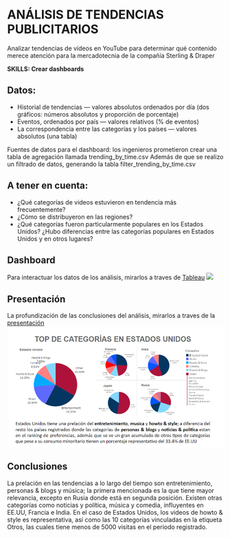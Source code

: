 # ANÁLISIS DE TENDENCIAS PUBLICITARIOS
Analizar tendencias de vídeos en YouTube para determinar qué contenido merece atención para la mercadotecnia de la compañía Sterling & Draper

**SKILLS: Crear dashboards**

## Datos:
- Historial de tendencias — valores absolutos ordenados por día (dos gráficos: números absolutos y proporción de porcentaje)
- Eventos, ordenados por país — valores relativos (% de eventos)
- La correspondencia entre las categorías y los países — valores absolutos (una tabla)

Fuentes de datos para el dashboard: los ingenieros prometieron crear una tabla de agregación llamada trending_by_time.csv
Además de que se realizo un filtrado de datos, generando la tabla filter_trending_by_time.csv

## A tener en cuenta:
- ¿Qué categorías de videos estuvieron en tendencia más frecuentemente?
- ¿Cómo se distribuyeron en las regiones?
- ¿Qué categorías fueron particularmente populares en los Estados Unidos? ¿Hubo diferencias entre las categorías populares en Estados Unidos y en otros lugares?

## Dashboard
Para interactuar los datos de los análisis, mirarlos a traves de [Tableau](https://public.tableau.com/views/dashboard_analisis_video/Dashboard?:language=es-ES&:sid=&:display_count=n&:origin=viz_share_link)
<img src="https://github.com/alll1997/portafolio/blob/main/Análisis%20de%20tendencias/image.png" width=1000/>

## Presentación
La profundización de las conclusiones del análisis, mirarlos a traves de la [presentación](https://github.com/alll1997/portafolio/blob/main/Análisis%20de%20tendencias/ANÁLISIS%20DE%20TENDENCIAS%20PUBLICITARIOS%20.pdf)
<img src="https://github.com/alll1997/portafolio/blob/main/Análisis%20de%20tendencias/image_presentación.png" width=1000/>


## Conclusiones
La prelación en las tendencias a lo largo del tiempo son entretenimiento, personas & blogs y música; la primera mencionada es la que tiene mayor relevancia, excepto en Rusia donde está en segunda posición. Existen otras categorías como noticias y política, música y comedia, influyentes en EE.UU, Francia e India. 
En el caso de Estados Unidos, los videos de howto & style es representativa, así como las 10 categorías vinculadas en la etiqueta Otros, las cuales tiene menos de 5000 visitas en el periodo registrado.

